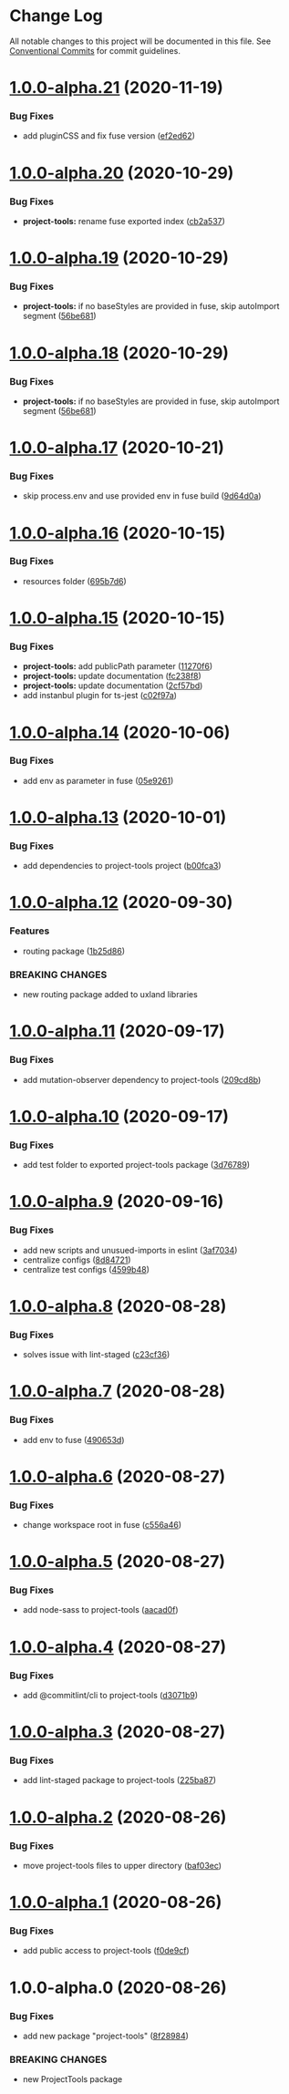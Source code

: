 # Change Log

All notable changes to this project will be documented in this file.
See [Conventional Commits](https://conventionalcommits.org) for commit guidelines.

# [1.0.0-alpha.21](https://github.com/uxland/uxland/compare/@uxland/project-tools@1.0.0-alpha.20...@uxland/project-tools@1.0.0-alpha.21) (2020-11-19)


### Bug Fixes

* add pluginCSS and fix fuse version ([ef2ed62](https://github.com/uxland/uxland/commit/ef2ed628baf089c86033419520533f091982522d))





# [1.0.0-alpha.20](https://github.com/uxland/uxland/compare/@uxland/project-tools@1.0.0-alpha.19...@uxland/project-tools@1.0.0-alpha.20) (2020-10-29)


### Bug Fixes

* **project-tools:** rename fuse exported index ([cb2a537](https://github.com/uxland/uxland/commit/cb2a537f97476c40d56a95ce0db07f64fb18ed51))





# [1.0.0-alpha.19](https://github.com/uxland/uxland/compare/@uxland/project-tools@1.0.0-alpha.17...@uxland/project-tools@1.0.0-alpha.19) (2020-10-29)


### Bug Fixes

* **project-tools:** if no baseStyles are provided in fuse, skip autoImport segment ([56be681](https://github.com/uxland/uxland/commit/56be681d8a8403cd7070f209f597a17754f9186c))





# [1.0.0-alpha.18](https://github.com/uxland/uxland/compare/@uxland/project-tools@1.0.0-alpha.17...@uxland/project-tools@1.0.0-alpha.18) (2020-10-29)


### Bug Fixes

* **project-tools:** if no baseStyles are provided in fuse, skip autoImport segment ([56be681](https://github.com/uxland/uxland/commit/56be681d8a8403cd7070f209f597a17754f9186c))






# [1.0.0-alpha.17](https://github.com/uxland/uxland/compare/@uxland/project-tools@1.0.0-alpha.16...@uxland/project-tools@1.0.0-alpha.17) (2020-10-21)


### Bug Fixes

* skip process.env and use provided env in fuse build ([9d64d0a](https://github.com/uxland/uxland/commit/9d64d0a98e59198bfb8fdf9911741baec46ff226))





# [1.0.0-alpha.16](https://github.com/uxland/uxland/compare/@uxland/project-tools@1.0.0-alpha.15...@uxland/project-tools@1.0.0-alpha.16) (2020-10-15)


### Bug Fixes

* resources folder ([695b7d6](https://github.com/uxland/uxland/commit/695b7d69f9239886f213fe1c03cfd465c031f359))





# [1.0.0-alpha.15](https://github.com/uxland/uxland/compare/@uxland/project-tools@1.0.0-alpha.14...@uxland/project-tools@1.0.0-alpha.15) (2020-10-15)


### Bug Fixes

* **project-tools:** add publicPath parameter ([11270f6](https://github.com/uxland/uxland/commit/11270f6e0746ef49110f243d0c04e55115390ba8))
* **project-tools:** update documentation ([fc238f8](https://github.com/uxland/uxland/commit/fc238f869634fa4d3ad6bc0dd30e90d79c9b1871))
* **project-tools:** update documentation ([2cf57bd](https://github.com/uxland/uxland/commit/2cf57bd5fd592e46b3d4bdc21b99f05b88e7bb6e))
* add instanbul plugin for ts-jest ([c02f97a](https://github.com/uxland/uxland/commit/c02f97ae0bada9c71b373bd8a45e50e2f5dc197f))





# [1.0.0-alpha.14](https://github.com/uxland/uxland/compare/@uxland/project-tools@1.0.0-alpha.13...@uxland/project-tools@1.0.0-alpha.14) (2020-10-06)


### Bug Fixes

* add env as parameter in fuse ([05e9261](https://github.com/uxland/uxland/commit/05e9261bbf2f0762b65280e72118de467b71673e))





# [1.0.0-alpha.13](https://github.com/uxland/uxland/compare/@uxland/project-tools@1.0.0-alpha.12...@uxland/project-tools@1.0.0-alpha.13) (2020-10-01)


### Bug Fixes

* add dependencies to project-tools project ([b00fca3](https://github.com/uxland/uxland/commit/b00fca33746523cb4e75353a86481068dd4d8156))





# [1.0.0-alpha.12](https://github.com/uxland/uxland/compare/@uxland/project-tools@1.0.0-alpha.11...@uxland/project-tools@1.0.0-alpha.12) (2020-09-30)


### Features

* routing package ([1b25d86](https://github.com/uxland/uxland/commit/1b25d8654bf0726922b007db7ce613c7e7da8a74))


### BREAKING CHANGES

* new routing package added to uxland libraries





# [1.0.0-alpha.11](https://github.com/uxland/uxland/compare/@uxland/project-tools@1.0.0-alpha.10...@uxland/project-tools@1.0.0-alpha.11) (2020-09-17)


### Bug Fixes

* add mutation-observer dependency to project-tools ([209cd8b](https://github.com/uxland/uxland/commit/209cd8be288720a4e9e4345ec2205e8bbb2e353c))





# [1.0.0-alpha.10](https://github.com/uxland/uxland/compare/@uxland/project-tools@1.0.0-alpha.9...@uxland/project-tools@1.0.0-alpha.10) (2020-09-17)


### Bug Fixes

* add test folder to exported project-tools package ([3d76789](https://github.com/uxland/uxland/commit/3d76789210f1ad4326e9d23a1eb50818e1e62459))





# [1.0.0-alpha.9](https://github.com/uxland/uxland/compare/@uxland/project-tools@1.0.0-alpha.8...@uxland/project-tools@1.0.0-alpha.9) (2020-09-16)


### Bug Fixes

* add new scripts and unusued-imports in eslint ([3af7034](https://github.com/uxland/uxland/commit/3af7034078205fcc2da3ff50563968b79e43f8af))
* centralize configs ([8d84721](https://github.com/uxland/uxland/commit/8d84721bcec875272f05b4269ad978f0606e934b))
* centralize test configs ([4599b48](https://github.com/uxland/uxland/commit/4599b488f82d5884bac6ee7dee33437c13bba054))





# [1.0.0-alpha.8](https://github.com/uxland/uxland/compare/@uxland/project-tools@1.0.0-alpha.7...@uxland/project-tools@1.0.0-alpha.8) (2020-08-28)


### Bug Fixes

* solves issue with lint-staged ([c23cf36](https://github.com/uxland/uxland/commit/c23cf368d5504e652615027144deef2183efcb49))





# [1.0.0-alpha.7](https://github.com/uxland/uxland/compare/@uxland/project-tools@1.0.0-alpha.6...@uxland/project-tools@1.0.0-alpha.7) (2020-08-28)


### Bug Fixes

* add env to fuse ([490653d](https://github.com/uxland/uxland/commit/490653d60cb56f1eda51a84497b8b338d392a619))





# [1.0.0-alpha.6](https://github.com/uxland/uxland/compare/@uxland/project-tools@1.0.0-alpha.5...@uxland/project-tools@1.0.0-alpha.6) (2020-08-27)


### Bug Fixes

* change workspace root in fuse ([c556a46](https://github.com/uxland/uxland/commit/c556a466254972d620994945a4c6ea6655e68102))





# [1.0.0-alpha.5](https://github.com/uxland/uxland/compare/@uxland/project-tools@1.0.0-alpha.4...@uxland/project-tools@1.0.0-alpha.5) (2020-08-27)


### Bug Fixes

* add node-sass to project-tools ([aacad0f](https://github.com/uxland/uxland/commit/aacad0f06c02e6e24320581c8fc4dc0a41d01aad))





# [1.0.0-alpha.4](https://github.com/uxland/uxland/compare/@uxland/project-tools@1.0.0-alpha.3...@uxland/project-tools@1.0.0-alpha.4) (2020-08-27)


### Bug Fixes

* add @commitlint/cli to project-tools ([d3071b9](https://github.com/uxland/uxland/commit/d3071b9c6449f935e35e49e186d10df282cd10ab))





# [1.0.0-alpha.3](https://github.com/uxland/uxland/compare/@uxland/project-tools@1.0.0-alpha.2...@uxland/project-tools@1.0.0-alpha.3) (2020-08-27)


### Bug Fixes

* add lint-staged package to project-tools ([225ba87](https://github.com/uxland/uxland/commit/225ba87e1344e510c876b37666ef14444e6f3e0d))





# [1.0.0-alpha.2](https://github.com/uxland/uxland/compare/@uxland/project-tools@1.0.0-alpha.1...@uxland/project-tools@1.0.0-alpha.2) (2020-08-26)


### Bug Fixes

* move project-tools files to upper directory ([baf03ec](https://github.com/uxland/uxland/commit/baf03ec5655f674b01a25757b1bcefce4ed71172))





# [1.0.0-alpha.1](https://github.com/uxland/uxland/compare/@uxland/project-tools@1.0.0-alpha.0...@uxland/project-tools@1.0.0-alpha.1) (2020-08-26)


### Bug Fixes

* add public access to project-tools ([f0de9cf](https://github.com/uxland/uxland/commit/f0de9cfe4045651774844a31de545d6b1eacb90f))





# 1.0.0-alpha.0 (2020-08-26)


### Bug Fixes

* add new package "project-tools" ([8f28984](https://github.com/uxland/uxland/commit/8f28984eac0d2dea32998890d83c0555946af098))


### BREAKING CHANGES

* new ProjectTools package
